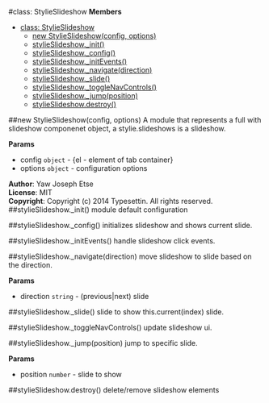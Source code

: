 <a name="StylieSlideshow"></a>
#class: StylieSlideshow
**Members**

* [class: StylieSlideshow](#StylieSlideshow)
  * [new StylieSlideshow(config, options)](#new_StylieSlideshow)
  * [stylieSlideshow._init()](#StylieSlideshow#_init)
  * [stylieSlideshow._config()](#StylieSlideshow#_config)
  * [stylieSlideshow._initEvents()](#StylieSlideshow#_initEvents)
  * [stylieSlideshow._navigate(direction)](#StylieSlideshow#_navigate)
  * [stylieSlideshow._slide()](#StylieSlideshow#_slide)
  * [stylieSlideshow._toggleNavControls()](#StylieSlideshow#_toggleNavControls)
  * [stylieSlideshow._jump(position)](#StylieSlideshow#_jump)
  * [stylieSlideshow.destroy()](#StylieSlideshow#destroy)

<a name="new_StylieSlideshow"></a>
##new StylieSlideshow(config, options)
A module that represents a full with slideshow componenet object, a stylie.slideshows is a slideshow.

**Params**

- config `object` - {el -  element of tab container}  
- options `object` - configuration options  

**Author**: Yaw Joseph Etse  
**License**: MIT  
**Copyright**: Copyright (c) 2014 Typesettin. All rights reserved.  
<a name="StylieSlideshow#_init"></a>
##stylieSlideshow._init()
module default configuration

<a name="StylieSlideshow#_config"></a>
##stylieSlideshow._config()
initializes slideshow and shows current slide.

<a name="StylieSlideshow#_initEvents"></a>
##stylieSlideshow._initEvents()
handle slideshow click events.

<a name="StylieSlideshow#_navigate"></a>
##stylieSlideshow._navigate(direction)
move slideshow to slide based on the direction.

**Params**

- direction `string` - (previous|next) slide  

<a name="StylieSlideshow#_slide"></a>
##stylieSlideshow._slide()
slide to show this.current(index) slide.

<a name="StylieSlideshow#_toggleNavControls"></a>
##stylieSlideshow._toggleNavControls()
update slideshow ui.

<a name="StylieSlideshow#_jump"></a>
##stylieSlideshow._jump(position)
jump to specific slide.

**Params**

- position `number` - slide to show  

<a name="StylieSlideshow#destroy"></a>
##stylieSlideshow.destroy()
delete/remove slideshow elements

